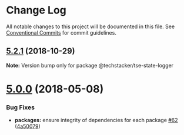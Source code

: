 # Change Log

All notable changes to this project will be documented in this file.
See [Conventional Commits](https://conventionalcommits.org) for commit guidelines.

<a name="5.2.1"></a>
## [5.2.1](https://github.com/nossas/slate-editor/compare/v5.1.0...v5.2.1) (2018-10-29)




**Note:** Version bump only for package @techstacker/tse-state-logger

<a name="5.0.0"></a>
# [5.0.0](https://github.com/nossas/slate-editor/compare/v4.0.1...v5.0.0) (2018-05-08)


### Bug Fixes

* **packages:** ensure integrity of dependencies for each package [#62](https://github.com/nossas/slate-editor/issues/62) ([4a50079](https://github.com/nossas/slate-editor/commit/4a50079))
